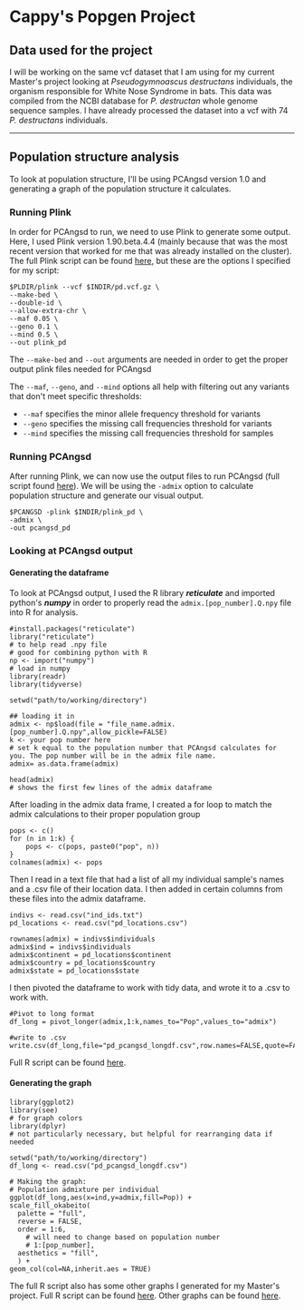 # Cappy's Popgen Project

## Data used for the project

I will be working on the same vcf dataset that I am using for my current Master's project looking at *Pseudogymnoascus destructans* individuals, the organism responsible for White Nose Syndrome in bats. This data was compiled from the NCBI database for *P. destructan* whole genome sequence samples. I have already processed the dataset into a vcf with 74 *P. destructans* individuals.

------------------------------------------------------------------------

## Population structure analysis

To look at population structure, I'll be using PCAngsd version 1.0 and generating a graph of the population structure it calculates.

### Running Plink

In order for PCAngsd to run, we need to use Plink to generate some output. Here, I used Plink version 1.90.beta.4.4 (mainly because that was the most recent version that worked for me that was already installed on the cluster). The full Plink script can be found [here,](code/scripts/07_plink-vcf.sh) but these are the options I specified for my script:

```{bash}
$PLDIR/plink --vcf $INDIR/pd.vcf.gz \
--make-bed \
--double-id \
--allow-extra-chr \
--maf 0.05 \
--geno 0.1 \
--mind 0.5 \
--out plink_pd
```

The `--make-bed` and `--out` arguments are needed in order to get the proper output plink files needed for PCAngsd

The `--maf`, `--geno`, and `--mind` options all help with filtering out any variants that don't meet specific thresholds:

-   `--maf` specifies the minor allele frequency threshold for variants
-   `--geno` specifies the missing call frequencies threshold for variants
-   `--mind` specifies the missing call frequencies threshold for samples

### Running PCAngsd

After running Plink, we can now use the output files to run PCAngsd (full script found [here](code/scripts/08_pcangsd.sh)). We will be using the `-admix` option to calculate population structure and generate our visual output.

```{bash}
$PCANGSD -plink $INDIR/plink_pd \
-admix \
-out pcangsd_pd
```

### Looking at PCAngsd output

#### Generating the dataframe

To look at PCAngsd output, I used the R library ***reticulate*** and imported python's ***numpy*** in order to properly read the `admix.[pop_number].Q.npy` file into R for analysis.

```{r}
#install.packages("reticulate")
library("reticulate")
# to help read .npy file
# good for combining python with R
np <- import("numpy")
# load in numpy
library(readr)
library(tidyverse)

setwd("path/to/working/directory")

## loading it in
admix <- np$load(file = "file_name.admix.[pop_number].Q.npy",allow_pickle=FALSE)
k <- your pop number here
# set k equal to the population number that PCAngsd calculates for you. The pop number will be in the admix file name.
admix= as.data.frame(admix)

head(admix)
# shows the first few lines of the admix dataframe
```

After loading in the admix data frame, I created a for loop to match the admix calculations to their proper population group

```{r}
pops <- c()
for (n in 1:k) {
    pops <- c(pops, paste0("pop", n))
}
colnames(admix) <- pops
```

Then I read in a text file that had a list of all my individual sample's names and a .csv file of their location data. I then added in certain columns from these files into the admix dataframe.

```{r}
indivs <- read.csv("ind_ids.txt")
pd_locations <- read.csv("pd_locations.csv")

rownames(admix) = indivs$individuals
admix$ind = indivs$individuals
admix$continent = pd_locations$continent
admix$country = pd_locations$country
admix$state = pd_locations$state
```

I then pivoted the dataframe to work with tidy data, and wrote it to a .csv to work with.

```{r}
#Pivot to long format
df_long = pivot_longer(admix,1:k,names_to="Pop",values_to="admix")

#write to .csv
write.csv(df_long,file="pd_pcangsd_longdf.csv",row.names=FALSE,quote=FALSE)
```

Full R script can be found [here](code/R_code/02_pcangsd_dataframe.R).

#### Generating the graph

```{r}
library(ggplot2)
library(see)
# for graph colors
library(dplyr)
# not particularly necessary, but helpful for rearranging data if needed

setwd("path/to/working/directory")
df_long <- read.csv("pd_pcangsd_longdf.csv")

# Making the graph:
# Population admixture per individual
ggplot(df_long,aes(x=ind,y=admix,fill=Pop)) +
scale_fill_okabeito(
  palette = "full",
  reverse = FALSE,
  order = 1:6,
    # will need to change based on population number
    # 1:[pop_number],
  aesthetics = "fill",
  ) +
geom_col(col=NA,inherit.aes = TRUE)
```

The full R script also has some other graphs I generated for my Master's project. Full R script can be found [here](code/R_code/03_pcangsd_graph.R). Other graphs can be found [here](figures/).